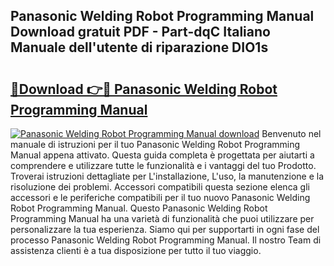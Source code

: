 ## Panasonic Welding Robot Programming Manual Download gratuit PDF - Part-dqC Italiano Manuale dell'utente di riparazione DIO1s

# <h2><a href="http://dfbnx78.blite.top/?on=Panasonic+Welding+Robot+Programming+Manual">🔗Download 👉🔴 Panasonic Welding Robot Programming Manual</a></h2>

[![Panasonic Welding Robot Programming Manual download](https://i.imgur.com/lujVjoI.png)](http://dfbnx78.blite.top/?on=Panasonic+Welding+Robot+Programming+Manual)
Benvenuto nel manuale di istruzioni per il tuo Panasonic Welding Robot Programming Manual appena attivato. Questa guida completa è progettata per aiutarti a comprendere e utilizzare tutte le funzionalità e i vantaggi del tuo Prodotto. Troverai istruzioni dettagliate per L'installazione, L'uso, la manutenzione e la risoluzione dei problemi. Accessori compatibili questa sezione elenca gli accessori e le periferiche compatibili per il tuo nuovo Panasonic Welding Robot Programming Manual. Questo Panasonic Welding Robot Programming Manual ha una varietà di funzionalità che puoi utilizzare per personalizzare la tua esperienza. Siamo qui per supportarti in ogni fase del processo Panasonic Welding Robot Programming Manual. Il nostro Team di assistenza clienti è a tua disposizione per tutto il tuo viaggio.
